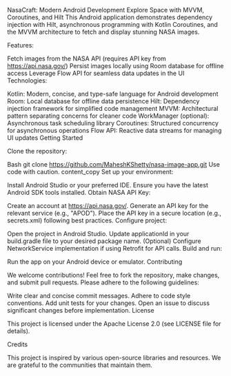 NasaCraft: Modern Android Development
Explore Space with MVVM, Coroutines, and Hilt
This Android application demonstrates dependency injection with Hilt, asynchronous programming with Kotlin Coroutines, and the MVVM architecture to fetch and display stunning NASA images.

Features:

Fetch images from the NASA API (requires API key from https://api.nasa.gov/)
Persist images locally using Room database for offline access
Leverage Flow API for seamless data updates in the UI
Technologies:

Kotlin: Modern, concise, and type-safe language for Android development
Room: Local database for offline data persistence
Hilt: Dependency injection framework for simplified code management
MVVM: Architectural pattern separating concerns for cleaner code
WorkManager (optional): Asynchronous task scheduling library
Coroutines: Structured concurrency for asynchronous operations
Flow API: Reactive data streams for managing UI updates
Getting Started

Clone the repository:

Bash
git clone https://github.com/MaheshKShetty/nasa-image-app.git
Use code with caution.
content_copy
Set up your environment:

Install Android Studio or your preferred IDE.
Ensure you have the latest Android SDK tools installed.
Obtain NASA API Key:

Create an account at https://api.nasa.gov/.
Generate an API key for the relevant service (e.g., "APOD").
Place the API key in a secure location (e.g., secrets.xml) following best practices.
Configure project:

Open the project in Android Studio.
Update applicationId in your build.gradle file to your desired package name.
(Optional) Configure NetworkService implementation if using Retrofit for API calls.
Build and run:

Run the app on your Android device or emulator.
Contributing

We welcome contributions! Feel free to fork the repository, make changes, and submit pull requests. Please adhere to the following guidelines:

Write clear and concise commit messages.
Adhere to code style conventions.
Add unit tests for your changes.
Open an issue to discuss significant changes before implementation.
License

This project is licensed under the Apache License 2.0 (see LICENSE file for details).

Credits

This project is inspired by various open-source libraries and resources. We are grateful to the communities that maintain them.
